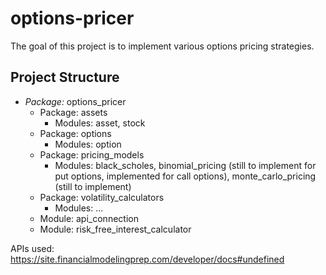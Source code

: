 # options-pricer
The goal of this project is to implement various options pricing strategies. 

## Project Structure
- _Package:_ options_pricer
  - Package: assets
      - Modules: asset, stock
  - Package: options
      - Modules: option
  - Package: pricing_models
      - Modules: black_scholes, binomial_pricing (still to implement for put options, implemented for call options), monte_carlo_pricing (still to implement)
  - Package: volatility_calculators
      - Modules: ...
  - Module: api_connection
  - Module: risk_free_interest_calculator
 
APIs used: 
https://site.financialmodelingprep.com/developer/docs#undefined

  
